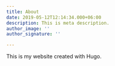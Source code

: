 ```yaml
---
title: About
date: 2019-05-12T12:14:34.000+06:00
description: This is meta description.
author_image: ''
author_signature: ''

---
```

This is my website created with Hugo.